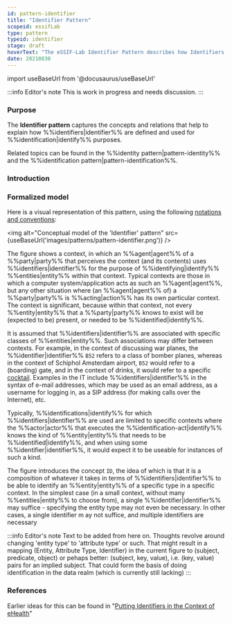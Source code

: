 ```yaml
---
id: pattern-identifier
title: "Identifier Pattern"
scopeid: essifLab
type: pattern
typeid: identifier
stage: draft
hoverText: "The eSSIF-Lab Identifier Pattern describes how Identifiers are defined and used for Identification purposes."
date: 20210830
---
```


import useBaseUrl from '@docusaurus/useBaseUrl'

:::info Editor's note
This is work in progress and needs discussion.
:::

### Purpose
The **Identifier pattern** captures the concepts and relations that help to explain how %%identifiers|identifier%% are defined and used for %%identification|identify%% purposes.

Related topics can be found in the %%identity pattern|pattern-identity%% and the %%identification pattern|pattern-identification%%.

### Introduction


### Formalized model
Here is a visual representation of this pattern, using the following [notations and conventions](../notations-and-conventions#pattern-diagram-notations):

<img
  alt="Conceptual model of the 'Identifier' pattern"
  src={useBaseUrl('images/patterns/pattern-identifier.png')}
/>

The figure shows a context, in which an %%agent|agent%% of a %%party|party%% that perceives the context (and its contents) uses %%identifiers|identifier%% for the purpose of %%identifying|identify%% %%entities|entity%% within that context. Typical contexts are those in which a computer system/application acts as such an %%agent|agent%%, but any other situation where (an %%agent|agent%% of) a %%party|party%% is %%acting|action%% has its own particular context. The context is significant, because within that context, not every %%entity|entity%% that a %%party|party%% knows to exist will be (expected to be) present, or needed to be %%identified|identify%%.

It is assumed that %%identifiers|identifier%% are associated with specific classes of %%entities|entity%%. Such associations may differ between contexts. For example, in the context of discussing war planes, the %%identifier|identifier%% `B52` refers to a class of bomber planes, whereas in the context of Schiphol Amsterdam airport, `B52` would refer to a (boarding) gate, and in the context of drinks, it would refer to a specific [cocktail](https://en.wikipedia.org/wiki/B-52_(cocktail)). Examples in the IT include %%identifiers|identifier%% in the syntax of e-mail addresses, which may be used as an email address, as a username for logging in, as a SIP address (for making calls over the Internet), etc.

Typically, %%identifications|identify%% for which %%identifiers|identifier%% are used are limited to specific contexts where the %%actor|actor%% that executes the %%identification-act|identify%% knows the kind of %%entity|entity%% that needs to be %%identified|identify%%, and when using some %%identifier|identifier%%, it would expect it to be useable for instances of such a kind.

The figure introduces the concept `ID`, the idea of which is that it is a composition of whatever it takes in terms of %%identifiers|identifier%% to be able to identify an %%entity|entity%% of a specific type in a specific context. In the simplest case (in a small context, without many %%entities|entity%% to choose from), a single %%identifier|identifier%% may suffice - specifying the entity type may not even be necessary. In other cases, a single identifier m ay not suffice, and multiple identifiers are necessary

:::info Editor's note
Text to be added from here on. Thoughts revolve around changing 'entity type' to 'attribute type' or such. That might result in a mapping (Entity, Attribute Type, Identifier) in the current figure to (subject, predicate, object) or pehaps better: (subject, key, value), i.e. (key, value) pairs for an implied subject. That could form the basis of doing identification in the data realm (which is currently still lacking)
:::


### References

Earlier ideas for this can be found in "[Putting Identifiers in the Context of eHealth](https://link.springer.com/content/pdf/10.1007/978-0-387-79026-8_27.pdf)"
